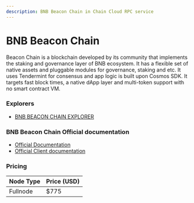 ```yaml
---
description: BNB Beacon Chain in Chain Cloud RPC service
---
```


# BNB Beacon Chain

Beacon Chain is a blockchain developed by its community that implements the staking and governance layer of BNB ecosystem. It has a flexible set of native assets and pluggable modules for governance, staking and etc. It uses Tendermint for consensus and app logic is built upon Cosmos SDK. It targets fast block times, a native dApp layer and multi-token support with no smart contract VM.

### Explorers[​](https://docs.chain.com/docs/cloud/supported-chains/bnb-beacon-chain/#explorers) <a href="#explorers" id="explorers"></a>

* [BNB BEACON CHAIN EXPLORER](https://explorer.bnbchain.org/)

### BNB Beacon Chain Official documentation[​](https://docs.chain.com/docs/cloud/supported-chains/bnb-beacon-chain/#bnb-beacon-official-documentation) <a href="#bnb-beacon-official-documentation" id="bnb-beacon-official-documentation"></a>

* [Official Documentation](https://docs.bnbchain.org/docs/learn/beaconIntro)
* [Official Client documentation](https://docs.bnbchain.org/docs/beaconchain/develop/api-reference/cli)

### Pricing[​](https://docs.chain.com/docs/cloud/supported-chains/bnb-beacon-chain/#pricing) <a href="#pricing" id="pricing"></a>

| Node Type             | Price (USD)          |
| --------------------- | ---------------------|
| Fullnode              | $775                 |